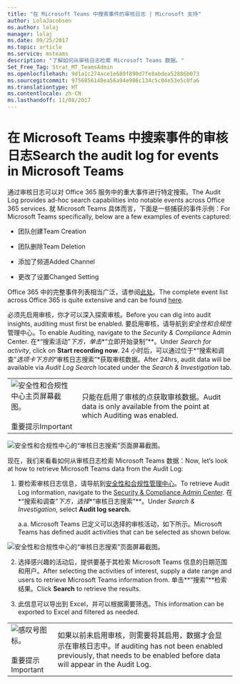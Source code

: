 ```yaml
---
title: "在 Microsoft Teams 中搜索事件的审核日志 | Microsoft 支持"
author: LolaJacobsen
ms.author: lolaj
manager: lolaj
ms.date: 09/25/2017
ms.topic: article
ms.service: msteams
description: "了解如何从审核日志检索 Microsoft Teams 数据。"
Set_Free_Tag: Strat_MT_TeamsAdmin
ms.openlocfilehash: 9d1a1c274ace1e680f890d7fe8abdea52886b073
ms.sourcegitcommit: 9756856140ea56a94e986c134c5c04e53e5c0fa6
ms.translationtype: HT
ms.contentlocale: zh-CN
ms.lasthandoff: 11/08/2017
---
```

<a name="search-the-audit-log-for-events-in-microsoft-teams"></a><span data-ttu-id="13169-103">在 Microsoft Teams 中搜索事件的审核日志</span><span class="sxs-lookup"><span data-stu-id="13169-103">Search the audit log for events in Microsoft Teams</span></span>
==================================================

<span data-ttu-id="13169-104">通过审核日志可以对 Office 365 服务中的重大事件进行特定搜索。</span><span class="sxs-lookup"><span data-stu-id="13169-104">The Audit Log provides ad-hoc search capabilities into notable events across Office 365 services.</span></span> <span data-ttu-id="13169-105">就 Microsoft Teams 具体而言，下面是一些捕获的事件示例：</span><span class="sxs-lookup"><span data-stu-id="13169-105">For Microsoft Teams specifically, below are a few examples of events captured:</span></span>

-   <span data-ttu-id="13169-106">团队创建</span><span class="sxs-lookup"><span data-stu-id="13169-106">Team Creation</span></span>

-   <span data-ttu-id="13169-107">团队删除</span><span class="sxs-lookup"><span data-stu-id="13169-107">Team Deletion</span></span>

-   <span data-ttu-id="13169-108">添加了频道</span><span class="sxs-lookup"><span data-stu-id="13169-108">Added Channel</span></span>

-   <span data-ttu-id="13169-109">更改了设置</span><span class="sxs-lookup"><span data-stu-id="13169-109">Changed Setting</span></span>

<span data-ttu-id="13169-110">Office 365 中的完整事件列表相当广泛，请参阅[此处](https://support.office.com/en-us/article/Search-the-audit-log-in-the-Office-365-Security-Compliance-Center-0d4d0f35-390b-4518-800e-0c7ec95e946c?ui=en-US&rs=en-US&ad=US#ID0EABAAA=Audited_activities)。</span><span class="sxs-lookup"><span data-stu-id="13169-110">The complete event list across Office 365 is quite extensive and can be found [here](https://support.office.com/en-us/article/Search-the-audit-log-in-the-Office-365-Security-Compliance-Center-0d4d0f35-390b-4518-800e-0c7ec95e946c?ui=en-US&rs=en-US&ad=US#ID0EABAAA=Audited_activities).</span></span>

<span data-ttu-id="13169-111">必须先启用审核，你才可以深入探索审核。</span><span class="sxs-lookup"><span data-stu-id="13169-111">Before you can dig into audit insights, auditing must first be enabled.</span></span> <span data-ttu-id="13169-112">要启用审核，请导航到*安全性和合规性*管理中心。</span><span class="sxs-lookup"><span data-stu-id="13169-112">To enable Auditing, navigate to the *Security & Compliance* Admin Center.</span></span> <span data-ttu-id="13169-113">在*“搜索活动”*下方，单击**“立即开始录制”**。</span><span class="sxs-lookup"><span data-stu-id="13169-113">Under *Search for activity*, click on **Start recording now**.</span></span> <span data-ttu-id="13169-114">24 小时后，可以通过位于*“搜索和调查”*选项卡下方的*“审核日志搜索”*获取审核数据。</span><span class="sxs-lookup"><span data-stu-id="13169-114">After 24hrs, audit data will be available via *Audit Log Search* located under the *Search & Investigation* tab.</span></span>


| |  |
|---------|---------|
|![安全性和合规性中心主页屏幕截图。](media/Search_the_audit_log_for_events_in_Microsoft_Teams_image1.png)<br></br><span data-ttu-id="13169-116">重要提示</span><span class="sxs-lookup"><span data-stu-id="13169-116">Important</span></span>     |<span data-ttu-id="13169-117">只能在启用了审核的点获取审核数据。</span><span class="sxs-lookup"><span data-stu-id="13169-117">Audit data is only available from the point at which Auditing was enabled.</span></span>         |

![安全性和合规性中心的“审核日志搜索”页面屏幕截图。](media/Search_the_audit_log_for_events_in_Microsoft_Teams_image2.png)

<span data-ttu-id="13169-119">现在，我们来看看如何从审核日志检索 Microsoft Teams 数据：</span><span class="sxs-lookup"><span data-stu-id="13169-119">Now, let’s look at how to retrieve Microsoft Teams data from the Audit Log:</span></span>

1.  <span data-ttu-id="13169-120">要检索审核日志信息，请导航到[安全性和合规性管理中心](https://go.microsoft.com/fwlink/?linkid=855775)。</span><span class="sxs-lookup"><span data-stu-id="13169-120">To retrieve Audit Log information, navigate to the [Security & Compliance Admin Center](https://go.microsoft.com/fwlink/?linkid=855775).</span></span> <span data-ttu-id="13169-121">在*“搜索和调查”*下方，选择**“审核日志搜索”**。</span><span class="sxs-lookup"><span data-stu-id="13169-121">Under *Search & Investigation*, select **Audit log search.**</span></span>

    <span data-ttu-id="13169-122">a.</span><span class="sxs-lookup"><span data-stu-id="13169-122">a.</span></span>  <span data-ttu-id="13169-123">Microsoft Teams 已定义可以选择的审核活动，如下所示。</span><span class="sxs-lookup"><span data-stu-id="13169-123">Microsoft Teams has defined audit activities that can be selected as shown below.</span></span>

![安全性和合规性中心的“审核日志搜索”页面屏幕截图。](media/Search_the_audit_log_for_events_in_Microsoft_Teams_image3.png)

2.  <span data-ttu-id="13169-125">选择感兴趣的活动后，提供要基于其检索 Microsoft Teams 信息的日期范围和用户。</span><span class="sxs-lookup"><span data-stu-id="13169-125">After selecting the activities of interest, supply a date range and users to retrieve Microsoft Teams information from.</span></span> <span data-ttu-id="13169-126">单击**“搜索”**检索结果。</span><span class="sxs-lookup"><span data-stu-id="13169-126">Click **Search** to retrieve the results.</span></span>

3.  <span data-ttu-id="13169-127">此信息可以导出到 Excel，并可以根据需要筛选。</span><span class="sxs-lookup"><span data-stu-id="13169-127">This information can be exported to Excel and filtered as needed.</span></span>


|  | |
|---------|---------|
|![感叹号图标。](media/Search_the_audit_log_for_events_in_Microsoft_Teams_image1.png)<br></br><span data-ttu-id="13169-129">重要提示</span><span class="sxs-lookup"><span data-stu-id="13169-129">Important</span></span> |<span data-ttu-id="13169-130">如果以前未启用审核，则需要将其启用，数据才会显示在审核日志中。</span><span class="sxs-lookup"><span data-stu-id="13169-130">If auditing has not been enabled previously, that needs to be enabled before data will appear in the Audit Log.</span></span>         |
